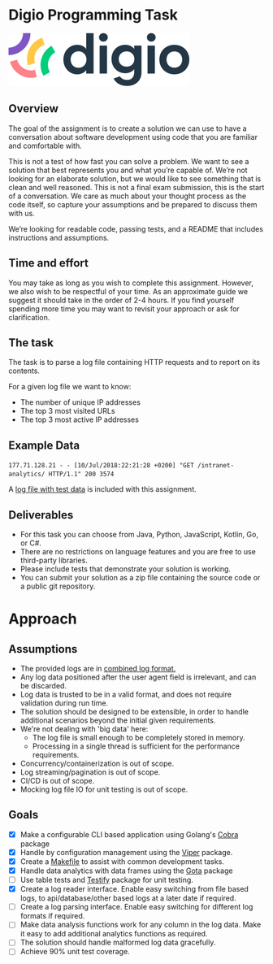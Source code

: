 # Digio Programming Task

![digio logo](assets/images/digio-logo.svg)

## Overview

The goal of the assignment is to create a solution we can use to have a conversation about software
development using code that you are familiar and comfortable with.

This is not a test of how fast you can solve a problem. We want to see a solution that best represents you and what you’re capable of. We’re not looking for an elaborate solution, but we would like to see something that is clean and well reasoned. This is not a final exam submission, this is the start of a conversation. We care as much about your thought process as the code itself, so capture your assumptions and be prepared to discuss them with us.

We’re looking for readable code, passing tests, and a README that includes instructions and assumptions.

## Time and effort

You may take as long as you wish to complete this assignment. However, we also wish to be respectful
of your time. As an approximate guide we suggest it should take in the order of 2-4 hours.
If you find yourself spending more time you may want to revisit your approach or ask for clarification.


## The task

The task is to parse a log file containing HTTP requests and to report on its contents.

For a given log file we want to know:
- The number of unique IP addresses
- The top 3 most visited URLs
- The top 3 most active IP addresses

## Example Data

`177.71.128.21 - - [10/Jul/2018:22:21:28 +0200] "GET /intranet-analytics/ HTTP/1.1" 200 3574`

A [log file with test data](assets/logs/programming-task-example-data.log) is included with this assignment.

## Deliverables

- For this task you can choose from Java, Python, JavaScript, Kotlin, Go, or C#.
- There are no restrictions on language features and you are free to use third-party libraries.
- Please include tests that demonstrate your solution is working.
- You can submit your solution as a zip file containing the source code or a public git repository.

# Approach

## Assumptions

- The provided logs are in [combined log format.](https://httpd.apache.org/docs/2.2/logs.html#combined)
- Any log data positioned after the user agent field is irrelevant, and can be discarded.
- Log data is trusted to be in a valid format, and does not require validation during run time.
- The solution should be designed to be extensible, in order to handle additional scenarios beyond the initial given requirements.
- We're not dealing with 'big data' here:
    - The log file is small enough to be completely stored in memory.
    - Processing in a single thread is sufficient for the performance requirements.
- Concurrency/containerization is out of scope.
- Log streaming/pagination is out of scope.
- CI/CD is out of scope.
- Mocking log file IO for unit testing is out of scope.

## Goals

- [x] Make a configurable CLI based application using Golang's [Cobra](https://github.com/spf13/cobra) package
- [x] Handle by configuration management using the [Viper](https://github.com/spf13/viper) package.
- [x] Create a [Makefile](https://www.gnu.org/software/make/manual/make.html) to assist with common development tasks.
- [x] Handle data analytics with data frames using the [Gota](https://github.com/go-gota/gota) package
- [ ] Use table tests and [Testify](https://github.com/stretchr/testify) package for unit testing.
- [x] Create a log reader interface. Enable easy switching from file based logs, to api/database/other based logs at a later date if required.
- [ ] Create a log parsing interface. Enable easy switching for different log formats if required.
- [ ] Make data analysis functions work for any column in the log data. Make it easy to add additional analytics functions as required.
- [ ] The solution should handle malformed log data gracefully.
- [ ] Achieve 90% unit test coverage.
